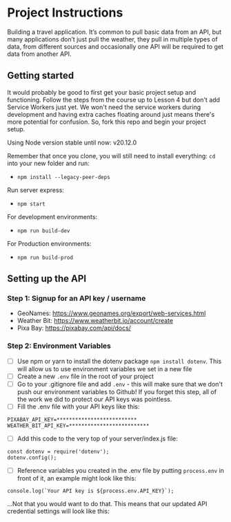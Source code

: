 # Project Instructions

Building a travel application. It’s common to pull basic data from an API, but many applications don’t just pull the weather, they pull in multiple types of data, from different sources and occasionally one API will be required to get data from another API.

## Getting started

It would probably be good to first get your basic project setup and functioning. Follow the steps from the course up to Lesson 4 but don't add Service Workers just yet. We won't need the service workers during development and having extra caches floating around just means there's more potential for confusion. So, fork this repo and begin your project setup.

Using Node version stable until now: v20.12.0

Remember that once you clone, you will still need to install everything:
`cd` into your new folder and run:

- `npm install --legacy-peer-deps`

Run server express:

- `npm start`

For development environments:

- `npm run build-dev`

For Production environments:

- `npm run build-prod`

## Setting up the API

### Step 1: Signup for an API key / username

- GeoNames: https://www.geonames.org/export/web-services.html
- Weather Bit: https://www.weatherbit.io/account/create
- Pixa Bay: https://pixabay.com/api/docs/

### Step 2: Environment Variables

- [ ] Use npm or yarn to install the dotenv package `npm install dotenv`. This will allow us to use environment variables we set in a new file
- [ ] Create a new `.env` file in the root of your project
- [ ] Go to your .gitignore file and add `.env` - this will make sure that we don't push our environment variables to Github! If you forget this step, all of the work we did to protect our API keys was pointless.
- [ ] Fill the .env file with your API keys like this:

```
PIXABAY_API_KEY=**************************
WEATHER_BIT_API_KEY=**************************
```

- [ ] Add this code to the very top of your server/index.js file:

```
const dotenv = require('dotenv');
dotenv.config();
```

- [ ] Reference variables you created in the .env file by putting `process.env` in front of it, an example might look like this:

```
console.log(`Your API key is ${process.env.API_KEY}`);
```

...Not that you would want to do that. This means that our updated API credential settings will look like this:
